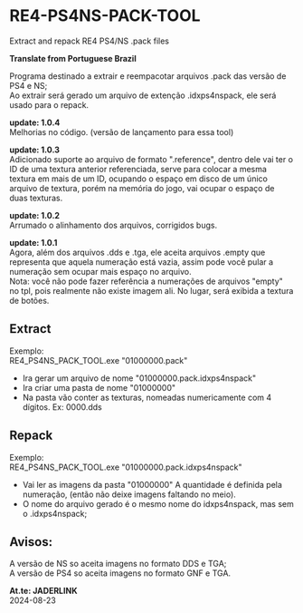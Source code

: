 # RE4-PS4NS-PACK-TOOL
Extract and repack RE4 PS4/NS .pack files

**Translate from Portuguese Brazil**

Programa destinado a extrair e reempacotar arquivos .pack das versão de PS4 e NS;
<br> Ao extrair será gerado um arquivo de extenção .idxps4nspack, ele será usado para o repack.

**update: 1.0.4**
<br> Melhorias no código. (versão de lançamento para essa tool)

**update: 1.0.3**
<br>Adicionado suporte ao arquivo de formato ".reference", dentro dele vai ter o ID de uma textura anterior referenciada, serve para colocar a mesma textura em mais de um ID, ocupando o espaço em disco de um único arquivo de textura, porém na memória do jogo, vai ocupar o espaço de duas texturas.

**update: 1.0.2**
<br>Arrumado o alinhamento dos arquivos, corrigidos bugs.

**update: 1.0.1**
<br>Agora, além dos arquivos .dds e .tga, ele aceita arquivos .empty que representa que aquela numeração está vazia, assim pode você pular a numeração sem ocupar mais espaço no arquivo.
<br>Nota: você não pode fazer referência a numerações de arquivos "empty" no tpl, pois realmente não existe imagem ali. No lugar, será exibida a textura de botões.

## Extract

Exemplo:
<br>RE4_PS4NS_PACK_TOOL.exe "01000000.pack"

* Ira gerar um arquivo de nome "01000000.pack.idxps4nspack"
* Ira criar uma pasta de nome "01000000"
* Na pasta vão conter as texturas, nomeadas numericamente com 4 dígitos. Ex: 0000.dds

## Repack

Exemplo:
<br>RE4_PS4NS_PACK_TOOL.exe "01000000.pack.idxps4nspack"

* Vai ler as imagens da pasta "01000000"
A quantidade é definida pela numeração, (então não deixe imagens faltando no meio).
* O nome do arquivo gerado é o mesmo nome do idxps4nspack, mas sem o .idxps4nspack;

## Avisos:
A versão de NS so aceita imagens no formato DDS e TGA;
<br>A versão de PS4 so aceita imagens no formato GNF e TGA.

**At.te: JADERLINK**
<br>2024-08-23